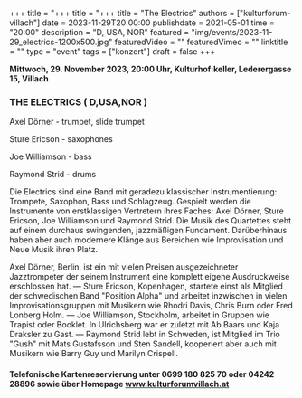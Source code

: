 +++
title = "+++
title = "+++
title = "The Electrics"
authors = ["kulturforum-villach"]
date = 2023-11-29T20:00:00
publishdate = 2021-05-01
time = "20:00"
description = "D, USA, NOR"
featured = "img/events/2023-11-29_electrics-1200x500.jpg"
featuredVideo = ""
featuredVimeo = ""
linktitle = ""
type = "event"
tags = ["konzert"]
draft = false
+++

**Mittwoch, 29. November 2023, 20:00 Uhr, Kulturhof:keller, Lederergasse 15, Villach**

### THE ELECTRICS ( D,USA,NOR )

Axel Dörner - trumpet, slide trumpet

Sture Ericson - saxophones

Joe Williamson - bass 

Raymond Strid - drums  

Die Electrics sind eine Band mit geradezu klassischer Instrumentierung: Trompete, Saxophon, Bass und Schlagzeug. Gespielt werden die Instrumente von erstklassigen Vertretern ihres Faches: Axel Dörner, Sture Ericson, Joe Williamson und Raymond Strid. Die Musik des Quartettes steht auf einem durchaus swingenden, jazzmäßigen Fundament. Darüberhinaus haben aber auch modernere Klänge aus Bereichen wie Improvisation und Neue Musik ihren Platz.

Axel Dörner, Berlin, ist ein mit vielen Preisen ausgezeichneter Jazztrompeter der seinem Instrument eine komplett eigene Ausdruckweise erschlossen hat. — Sture Ericson, Kopenhagen, startete einst als Mitglied der schwedischen Band "Position Alpha" und arbeitet inzwischen in vielen Improvisationsgruppen mit Musikern wie Rhodri Davis, Chris Burn oder Fred Lonberg Holm. — Joe Williamson, Stockholm, arbeitet in Gruppen wie Trapist oder Booklet. In Ulrichsberg war er zuletzt mit Ab Baars und Kaja Draksler zu Gast. — Raymond Strid lebt in Schweden, ist Mitglied im Trio "Gush" mit Mats Gustafsson und Sten Sandell, kooperiert aber auch mit Musikern wie Barry Guy und Marilyn Crispell.

#### Telefonische Kartenreservierung unter 0699 180 825 70 oder 04242 28896  sowie über Homepage www.kulturforumvillach.at                             

